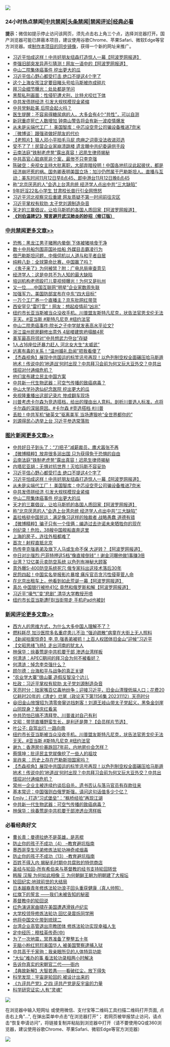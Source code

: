![](https://raw.githubusercontent.com/jsvpn/jsproxy/dev/64photo/fqnews-qr.jpg)

<div id="tt">
<h3>24小时热点禁闻|<a href="#%E4%B8%AD%E5%85%B1%E7%A6%81%E9%97%BB%E6%9B%B4%E5%A4%9A%E6%96%87%E7%AB%A0">中共禁闻</a>|<a href="#%E5%9B%BE%E7%89%87%E6%96%B0%E9%97%BB%E6%9B%B4%E5%A4%9A%E6%96%87%E7%AB%A0">头条禁闻</a>|<a href="#%E6%96%B0%E9%97%BB%E8%AF%84%E8%AE%BA%E6%9B%B4%E5%A4%9A%E6%96%87%E7%AB%A0">禁闻评论|<a href="#%E5%BF%85%E7%9C%8B%E7%BB%8F%E5%85%B8%E5%A5%BD%E6%96%87">经典必看</a></h3>
<div><b>提示：</b>微信如提示停止访问该网页，须先点击右上角三个点，选择浏览器打开。国产浏览器可能已屏蔽本项目，建议使用谷歌Chrome、苹果Safari、微软Edge等官方浏览器。或<a href="%E5%88%B6%E4%BD%9Cgit%E7%A6%81%E9%97%BB%E9%95%9C%E5%83%8F.md">制作本项目的同步镜像</a>，获得一个新的网址来推广。</div>
<ul>

<li><a href="/topimagenews/20231112/1960196.md">习近平怕成这样！中共好朋友纽森打造惊人一幕【阿波罗网报道】</a></li>
<li><a href="/cnnews/20231112/1960180.md">李强旧部突发异声引猜测！网友一语中的【阿波罗网报道】</a></li>
<li><a href="/topimagenews/20231112/1960172.md">中山二院集体癌事件 挖出更大的瓜</a></li>
<li><a href="/topimagenews/20231113/1960290.md">习近平信心野心都受打击 绝口不提这4个字了</a></li>
<li><a href="/cnnews/20231112/1960179.md">这个上海女孩注定要目睹头号哈马斯被炸成碎片</a></li>
<li><a href="/cnnews/20231112/1960161.md">拜习会细节曝光：处处都是学问</a></li>
<li><a href="/cnnews/20231113/1960299.md">黑帮私刑画面：性侵犯遭犬刑，比特犬咬烂下体</a></li>
<li><a href="/topimagenews/20231112/1960187.md">中共发债拼经济 引发大规栚模现金紧缩</a></li>
<li><a href="/ssgc/20231112/1960232.md">中共党魁赴美 后院会起火吗？</a></li>
<li><a href="/health/20231112/1960175.md">医生提醒：不容易得糖尿病的人，大多会有4个“共性”，可以自测</a></li>
<li><a href="/baitai/20231112/1960202.md">新冠重症死亡人数增加 钟南山警告将会有新一波疫情爆发</a></li>
<li><a href="/topimagenews/20231112/1960188.md">从未是尖端代工厂！ 美国智库：中芯设空壳公司骗设备推进7奈米</a></li>
<li><a href="/ssgc/20231113/1960304.md">〖微博谈〗跟强盗做好朋友的代价</a></li>
<li><a href="/lifebaike/20231112/1960177.md">【老照片】狠人邓小平拍毛马屁 肉麻之词竟没法收进邓选</a></li>
<li><a href="/baitai/20231112/1960222.md">受不了了！民营企业家崩溃跳楼 遗言曝中共纪委逼供手段</a></li>
<li><a href="/topimagenews/20231113/1960310.md">云南法庭“铁制老虎凳”露出真容！迟夙生律师揭秘</a></li>
<li><a href="/cnnews/20231113/1960298.md">中共高官心脏病死非个案，最惨不只李克强</a></li>
<li><a href="/sohnews/20231112/1960220.md">陈破空：央视女主持大批离职，大部弃暗投明！中国各地抗议此起彼伏，都是经济崩坏惹的祸。国务卿表明美国立场：加沙仍然属于巴勒斯坦人。直播与互动：美东时间11月12日早8点45、即中港台11月12日晚8点45</a></li>
<li><a href="/topimagenews/20231112/1960148.md">称“北京厌恶的人”会选上台湾总统 经济学人点出中共“三大缺陷”</a></li>
<li><a href="/baitai/20231113/1960279.md">9年奸淫22名小学生 甘肃校长兽行引全网愤怒</a></li>
<li><a href="/ssgc/20231113/1960264.md">习近平河北视察灾后重建 网友质疑不第一时间前往灾区</a></li>
<li><a href="/ssgc/20231112/1960247.md">习近平掌权有软肋 太子党刘源制造杂音</a></li>
<li><a href="/topimagenews/20231112/1960171.md">天才的三赢倡议，让哈马斯抓的各国人质回家【阿波罗网报道】</a></li>
<li><b><a href="/comments/20200207/1272816.md" target="_blank">《刘伯温碑记》预言避开武汉肺炎的妙招（修订版）</a></b></li>
</ul>
</div>

<div class="catlist">
<h3><a href="/cbnews/" target="_blank">中共禁闻</a><span><a href="/cbnews/" target="_blank" rel="nofollow">更多文章>></a></span></h3>
<ul>
<li><a href="/cbnews/20231113/1960435.md" target="_blank">恐怖：黑龙江男子猪圈内晕倒 下体被猪啃食干净</a></li>
<li><a href="/cbnews/20231113/1960430.md" target="_blank">数十中共船包围菲国补给船 外媒目击霸凌行为</a></li>
<li><a href="/cbnews/20231113/1960423.md" target="_blank">借巴勒斯坦问题，中俄伺机以人道与和平者自居</a></li>
<li><a href="/cbnews/20231113/1960407.md" target="_blank">纯粹八卦：全球算命比赛，中国赢了吗？</a></li>
<li><a href="/cbnews/20231113/1960406.md" target="_blank">《鬼子来了》为何被禁？附：广电总局审查意见</a></li>
<li><a href="/cbnews/20231113/1960388.md" target="_blank">经济学人：这是中共不为人知的最大缺陷</a></li>
<li><a href="/cbnews/20231113/1960387.md" target="_blank">培训机构老师殴打儿童视频曝光！为何又是杭州</a></li>
<li><a href="/cbnews/20231113/1960386.md" target="_blank">又一位……中国互联网“明星”企业家数周失联</a></li>
<li><a href="/cbnews/20231113/1960352.md" target="_blank">加强军力，美国防部宣布在中东“四大目标”</a></li>
<li><a href="/cbnews/20231113/1960351.md" target="_blank">一万个工厂养一个直播主？京东批网红带货</a></li>
<li><a href="/cbnews/20231113/1960339.md" target="_blank">西安罕见“雷打雪”！网友：想起疫情前“凶兆”</a></li>
<li><a href="/comments/20231112/1960221.md" target="_blank">纽约市长亚当斯被当众没收手机。川普盟友斯特凡尼克，状告法官恩戈伦无法无天。#亚当斯 #斯特凡尼克 #纽约法官</a></li>
<li><a href="/cbnews/20231112/1960137.md" target="_blank">中山二院患癌事件:院长之子中学就发表高水平论文?</a></li>
<li><a href="/cbnews/20231112/1960136.md" target="_blank">浙江温州民房翻修出意外 4层楼建筑坍塌酿4死</a></li>
<li><a href="/cbnews/20231112/1960095.md" target="_blank">美军最高将领对“中共想武力夺台”存疑</a></li>
<li><a href="/cbnews/20231112/1960093.md" target="_blank">1人占16座位还暴力赶人 河北女大生“太威武”</a></li>
<li><a href="/cbnews/20231112/1960092.md" target="_blank">远离有毒的关系！“温州婚礼丑闻”把我看傻了</a></li>
<li><a href="/comments/20231112/1960086.md" target="_blank">【杰森视角】展现中共国运的标竿讯号再现！以色列制空权全面碾压哈马斯遁地术！传说中的‘地道战’何时出现？中共拜习会前为何又玩大豆外交？中共出怪招对付通缩危机？</a></li>
<li><a href="/cbnews/20231112/1960071.md" target="_blank">他们宣布建立民主中国方案</a></li>
<li><a href="/comments/20231112/1960062.md" target="_blank">中共新一代生物武器：可空气传播的致癌病毒？</a></li>
<li><a href="/cbnews/20231112/1960052.md" target="_blank">中山大学孙逸仙纪念医院 挖出更大的瓜</a></li>
<li><a href="/cbnews/20231112/1960003.md" target="_blank">央视隆重播出这部记录片 惨成翻车现场</a></li>
<li><a href="/comments/20231111/1959949.md" target="_blank">川普考虑卡尔森为竞选搭档，给出的理由出人意料。剖析川普选人标准，点将卡尔森的深层原因。#卡尔森 #竞选搭档 #川普</a></li>
<li><a href="/cbnews/20231111/1959901.md" target="_blank">丢脸！中共军机“破英文”驱离美军 当场遭狠呛“全世界都你的”</a></li>
<li><a href="/cbnews/20231111/1959882.md" target="_blank">刘源得民心选举上台 习近平参选常落败</a></li>

</ul>
</div>
<div class="catlist">
<h3><a href="/topimagenews/" target="_blank">图片新闻</a><span><a href="/topimagenews/" target="_blank" rel="nofollow">更多文章>></a></span></h3>
<ul>
<li><a href="/topimagenews/20231113/1960434.md" target="_blank">中共好日子到头了：“刀把子”减薪裁员，鹰犬嚣张不再</a></li>
<li><a href="/topimagenews/20231113/1960405.md" target="_blank">【微博精粹】放弃很多润出国 只为获得免于恐惧的自由</a></li>
<li><a href="/topimagenews/20231113/1960310.md" target="_blank">云南法庭“铁制老虎凳”露出真容！迟夙生律师揭秘</a></li>
<li><a href="/topimagenews/20231113/1960305.md" target="_blank">内塔尼亚胡：无惧对抗世界！灭哈玛斯不容妥协</a></li>
<li><a href="/topimagenews/20231113/1960290.md" target="_blank">习近平信心野心都受打击 绝口不提这4个字了</a></li>
<li><a href="/topimagenews/20231112/1960196.md" target="_blank">习近平怕成这样！中共好朋友纽森打造惊人一幕【阿波罗网报道】</a></li>
<li><a href="/topimagenews/20231112/1960188.md" target="_blank">从未是尖端代工厂！ 美国智库：中芯设空壳公司骗设备推进7奈米</a></li>
<li><a href="/topimagenews/20231112/1960187.md" target="_blank">中共发债拼经济 引发大规栚模现金紧缩</a></li>
<li><a href="/topimagenews/20231112/1960172.md" target="_blank">中山二院集体癌事件 挖出更大的瓜</a></li>
<li><a href="/topimagenews/20231112/1960171.md" target="_blank">天才的三赢倡议，让哈马斯抓的各国人质回家【阿波罗网报道】</a></li>
<li><a href="/topimagenews/20231112/1960148.md" target="_blank">称“北京厌恶的人”会选上台湾总统 经济学人点出中共“三大缺陷”</a></li>
<li><a href="/topimagenews/20231112/1960135.md" target="_blank">盖拉格挺中国民运：满足像习这样的独裁者 战略愚蠢 道德有错</a></li>
<li><a href="/topimagenews/20231112/1960113.md" target="_blank">【微博精粹】骗子只有一个伎俩：编造过去许诺未来牺牲你的现在</a></li>
<li><a href="/topimagenews/20231112/1960070.md" target="_blank">创纪录！危险，38艘中国舰船直奔这里</a></li>
<li><a href="/topimagenews/20231112/1960051.md" target="_blank">上海的房子，连往外租都难了</a></li>
<li><a href="/topimagenews/20231112/1960002.md" target="_blank">首次！射程直抵北京</a></li>
<li><a href="/topimagenews/20231111/1959906.md" target="_blank">热传李克强表弟及旗下人马或生命不保 大逆转？【阿波罗网报道】</a></li>
<li><a href="/topimagenews/20231111/1959892.md" target="_blank">中日对比强烈:巴菲特押这5档“像直接倒钱”！谢金河曝他做1事赚3倍</a></li>
<li><a href="/topimagenews/20231111/1959891.md" target="_blank">台湾？12亿美元卖防空系统 以色列有神秘大顾客</a></li>
<li><a href="/topimagenews/20231111/1959881.md" target="_blank">意外曝S-400防空系统死穴 俄专家抖出这技术落后30年</a></li>
<li><a href="/topimagenews/20231111/1959880.md" target="_blank">民怨四起！中国实名举报影片暴增 痛斥官员贪污性侵草菅人命</a></li>
<li><a href="/topimagenews/20231111/1959854.md" target="_blank">在北京出租车上，他看到如此荒诞一幕【阿波罗网报道】</a></li>
<li><a href="/topimagenews/20231111/1959844.md" target="_blank">真怂 中国银行被抢41亿 竟然和俄罗斯和解【阿波罗网报道】</a></li>
<li><a href="/topimagenews/20231111/1959657.md" target="_blank">习近平“壕气”变“悲剧” 清华大学教授开喷</a></li>
<li><a href="/topimagenews/20231111/1959656.md" target="_blank">纽约市长亚当斯遭FBI当街带走 手机iPad也被封</a></li>

</ul>
</div>
<div class="catlist">
<h3><a href="/comments/" target="_blank">新闻评论</a><span><a href="/comments/" target="_blank" rel="nofollow">更多文章>></a></span></h3>
<ul>
<li><a href="/comments/20231113/1960437.md" target="_blank">西方人的思维方式，为什么大多中国人理解不了？</a></li>
<li><a href="/comments/20231113/1960414.md" target="_blank">燃料耗尽 加沙医院多名重症患儿不治 “强迫疏散”病童在大街上无人照料</a></li>
<li><a href="/comments/20231113/1960383.md" target="_blank">【新闻拍案惊奇】李.克.强表弟被抓！上百人权团体旧金山“迎候”习近平</a></li>
<li><a href="/comments/20231113/1960382.md" target="_blank">【文昭思绪飞扬】走出河南的犹太人</a></li>
<li><a href="/comments/20231113/1960377.md" target="_blank">林保华：徐春莺是中共机要干部 渗透台湾样板</a></li>
<li><a href="/comments/20231113/1960376.md" target="_blank">何清涟：APEC期间的拜习会为何不被看好？</a></li>
<li><a href="/comments/20231113/1960362.md" target="_blank">何清涟：悼念李克强什么？</a></li>
<li><a href="/comments/20231113/1960361.md" target="_blank">顾尔德：台海和平与战争的真正关键</a></li>
<li><a href="/comments/20231113/1960346.md" target="_blank">“农业学大寨”很山寨 造假反智没个边儿</a></li>
<li><a href="/comments/20231113/1960345.md" target="_blank">杜政：习近平掌权有软肋 太子党刘源制造杂音</a></li>
<li><a href="/comments/20231113/1960338.md" target="_blank">天亮时分：陆家嘴百亿毒地纷争；迎接习近平，旧金山清理低端人口；花费20亿耗时20年的《清史》烂尾（政论天下第1156集 20231112）天亮时分</a></li>
<li><a href="/comments/20231113/1960333.md" target="_blank">😆旧金山放馊招为清零帝窜访挡刺客！刘源王岐山带太子党起义，黑兔金剑崖山同现身？曾庆红看呆</a></li>
<li><a href="/comments/20231113/1960311.md" target="_blank">中共恐怕已搞不清拜登、川普谁对自己有利</a></li>
<li><a href="/comments/20231113/1960309.md" target="_blank">文昭：带货直播野蛮生长，是利还是弊？【会员样片节选】</a></li>
<li><a href="/comments/20231112/1960246.md" target="_blank">叶公子: 自驾出行 一路向南</a></li>
<li><a href="/comments/20231112/1960221.md" target="_blank">纽约市长亚当斯被当众没收手机。川普盟友斯特凡尼克，状告法官恩戈伦无法无天。#亚当斯 #斯特凡尼克 #纽约法官</a></li>
<li><a href="/comments/20231112/1960106.md" target="_blank">谢九：香港房价暴跌回7年前，内地房价会怎样？</a></li>
<li><a href="/comments/20231112/1960105.md" target="_blank">蔡慎坤：批评民主党就像挖了一些人的祖坟</a></li>
<li><a href="/comments/20231112/1960104.md" target="_blank">吴祚来 ：历史上存在巴勒斯坦国家吗？</a></li>
<li><a href="/comments/20231112/1960086.md" target="_blank">【杰森视角】展现中共国运的标竿讯号再现！以色列制空权全面碾压哈马斯遁地术！传说中的‘地道战’何时出现？中共拜习会前为何又玩大豆外交？中共出怪招对付通缩危机？</a></li>
<li><a href="/comments/20231112/1960078.md" target="_blank">常州一企业主被连续约谈后自杀，遗书否认与落马官员有存款往来</a></li>
<li><a href="/comments/20231112/1960077.md" target="_blank">基本常识：中国强则白俄罗斯强，请问这句话值多少个亿？</a></li>
<li><a href="/comments/20231112/1960076.md" target="_blank">Emily：打造“习式堡垒”：“枫桥经验”再现江湖</a></li>
<li><a href="/comments/20231112/1960062.md" target="_blank">中共新一代生物武器：可空气传播的致癌病毒？</a></li>
<li><a href="/comments/20231112/1960055.md" target="_blank">林保华：徐春莺是中共机要干部渗透台湾样板</a></li>

</ul>
</div>

<div class="catlist">
<h3>必看经典好文</h3>
<ul>
<li><a href="/comments/20220727/1763613.md" target="_blank">曹长青：曼德拉绝不是英雄，是恶棍</a></li>
<li><a href="/comments/20230918/1935212.md" target="_blank">防止你的孩子不成功（4） &#8211;教育避坑指南</a></li>
<li><a href="/topimagenews/20210214/1487270.md" target="_blank">墨西哥孪生兄弟修炼法轮功神奇戒烟毒</a></li>
<li><a href="/comments/20230930/1940691.md" target="_blank">防止你的孩子不成功（13）-教育避坑指南</a></li>
<li><a href="/lifebaike/20200711/1358994.md" target="_blank">百姓不得入内 揭秘毛时期中共腐败的特供商店</a></li>
<li><a href="/comments/20220503/1727836.md" target="_blank">圣经与轮回-所有希伯来与基督教的经书支持轮回转世</a></li>
<li><a href="/bannedvideo/20220328/1710971.md" target="_blank">韩服 汉服 为何如此相像 三 为何朝鲜王朝为明朝建了大报坛</a></li>
<li><a href="/comments/20200920/582873.md" target="_blank">轮回纪实:地球前世的大结局</a></li>
<li><a href="/comments/20211023/1642745.md" target="_blank">日本越裔青年修炼法轮功浪子回头重获健康（真人帅照）</a></li>
<li><a href="/comments/20221219/1825441.md" target="_blank">红旗下的誓言 ——我们未被告知的秘密</a></li>
<li><a href="/comments/20220503/1727726.md" target="_blank">基督教中的轮回说</a></li>
<li><a href="/lishi/20140517/664349.md" target="_blank">红色演讲家曲啸在美国遭遇滑铁卢纪实</a></li>
<li><a href="/cbnews/20210517/1548104.md" target="_blank">大学校领导修炼法轮功 回忆录震烁同学圈</a></li>
<li><a href="/bannedvideo/20220502/1727317.md" target="_blank">他将中国文化带到琉球二</a></li>
<li><a href="/comments/20200528/1335859.md" target="_blank">台湾企业高管退出宗教团体 修炼法轮功实现幸福人生</a></li>
<li><a href="/tculture/xiulian/20151105/467870.md" target="_blank">定中经历：穆桂英传奇(中)</a></li>
<li><a href="/cbnews/20200309/948043.md" target="_blank">为了一次地震，冥界准备了整整五十年</a></li>
<li><a href="/cbnews/20220809/1769245.md" target="_blank">无脑小粉红怒怼美国华人 被美国警察逮捕入狱</a></li>
<li><a href="/cnnews/20221111/1809674.md" target="_blank">中共高干千家驹：我亲眼所见的人体特异功能</a></li>
<li><a href="/cbnews/20210428/1535533.md" target="_blank">“大仙”难办的事  看法轮功录相两小时解决</a></li>
<li><a href="/lifebaike/20221107/1807601.md" target="_blank">告诉你真实的宋朝官二代——衙内</a></li>
<li><a href="/comments/20201217/1449706.md" target="_blank">【典故新解】大智若愚——看破红尘，放下得失</a></li>
<li><a href="/comments/20230228/1854345.md" target="_blank">科学发现：宇宙是轮回的 被设计出来的</a></li>
<li><a href="/bookonline/20131116/201053.md" target="_blank">《九评共产党》之四 评共产党是反宇宙的力量</a></li>
<li><a href="/cnnews/20220202/1686894.md" target="_blank">科学研究证实:人有“灵魂”</a></li>

</ul>
</div>

![](https://raw.githubusercontent.com/jsvpn/jsproxy/dev/64photo/fqnews-qr.jpg)

在浏览器中输入短网址 或使用微信、支付宝等二维码工具扫描二维码打开页面, 点击右上角"...", 在弹出菜单中点击“在浏览器打开”； 若网页被举报禁止访问，请点击“恢复申请访问”，将链接复制并粘贴到浏览器中打开（请不要使用QQ或360浏览器，建议使用谷歌Chrome、苹果Safari、微软Edge等官方浏览器）

![](https://raw.githubusercontent.com/jsvpn/jsproxy/dev/64photo/wx.jpg)